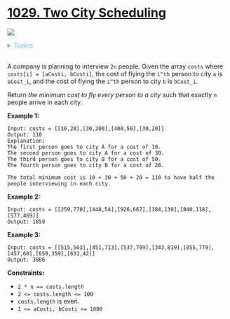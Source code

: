 # [1029. Two City Scheduling](https://leetcode-cn.com/problems/two-city-scheduling/)


![](https://img.shields.io/badge/Difficulty-Medium-F8AF40.svg)

<details>
<summary style="color:#4FC3F7">Topics</summary>

* [`Greedy`](https://leetcode.com/tag/greedy/)

</details>
<br />


A company is planning to interview `2n` people. Given the array `costs` where `costs[i] = [aCosti, bCosti]`, the cost of flying the `i^th` person to city `a` is `aCost_i`, and the cost of flying the `i^th` person to city `b` is `bCost_i`.

Return *the minimum cost to fly every person to a city* such that exactly `n` people arrive in each city.

**Example 1:**

```
Input: costs = [[10,20],[30,200],[400,50],[30,20]]
Output: 110
Explanation: 
The first person goes to city A for a cost of 10.
The second person goes to city A for a cost of 30.
The third person goes to city B for a cost of 50.
The fourth person goes to city B for a cost of 20.

The total minimum cost is 10 + 30 + 50 + 20 = 110 to have half the people interviewing in each city.
```

**Example 2:**

```
Input: costs = [[259,770],[448,54],[926,667],[184,139],[840,118],[577,469]]
Output: 1859
```

**Example 3:**

```
Input: costs = [[515,563],[451,713],[537,709],[343,819],[855,779],[457,60],[650,359],[631,42]]
Output: 3086
```

**Constraints:**

 + `2 * n == costs.length`
 + `2 <= costs.length <= 100`
 + `costs.length` is even.
 + `1 <= aCosti, bCosti <= 1000`

